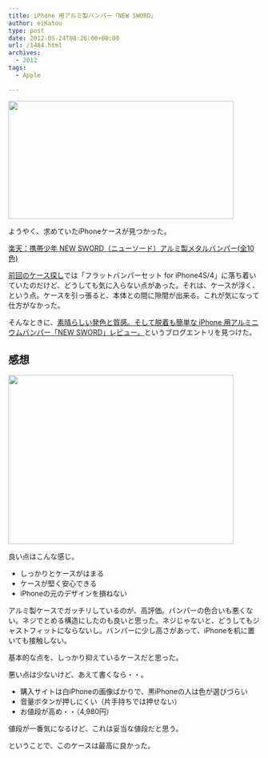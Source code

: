 ```yaml
---
title: iPhone 用アルミ製バンパー「NEW SWORD」
author: eiKatou
type: post
date: 2012-05-24T08:26:00+00:00
url: /1484.html
archives:
  - 2012
tags:
  - Apple

---
```

[<img src="http://eikatou.net/blog/wp-content/uploads/2012/05/20120524b.jpg" alt="" title="20120524b" width="450" height="236" class="alignnone size-full wp-image-1488" srcset="/uploads/2012/05/20120524b.jpg 450w, /uploads/2012/05/20120524b-300x157.jpg 300w" sizes="(max-width: 450px) 100vw, 450px" />][1]
  
ようやく、求めていたiPhoneケースが見つかった。
  
[楽天：携帯少年 NEW SWORD（ニューソード）アルミ製メタルバンパー(全10色)][2]

[前回のケース探し][3]では「フラットバンパーセット for iPhone4S/4」に落ち着いていたのだけど、どうしても気に入らない点があった。それは、ケースが浮く、という点。ケースを引っ張ると、本体との間に隙間が出来る。これが気になって仕方がなかった。

そんなときに、[素晴らしい発色と質感。そして脱着も簡単な iPhone 用アルミニウムバンパー「NEW SWORD」レビュー。][4]というブログエントリを見つけた。

## 感想

[<img src="http://eikatou.net/blog/wp-content/uploads/2012/05/20120524a.jpg" alt="" title="20120524a" width="450" height="338" class="alignnone size-full wp-image-1485" srcset="/uploads/2012/05/20120524a.jpg 450w, /uploads/2012/05/20120524a-300x225.jpg 300w, /uploads/2012/05/20120524a-399x300.jpg 399w" sizes="(max-width: 450px) 100vw, 450px" />][5]

良い点はこんな感じ。

  * しっかりとケースがはまる
  * ケースが堅く安心できる
  * iPhoneの元のデザインを損ねない

アルミ製ケースでガッチリしているのが、高評価。バンパーの色合いも悪くない。ネジでとめる構造にしたのも良いと思った。ネジじゃないと、どうしてもジャストフィットにならないし。バンパーに少し高さがあって、iPhoneを机に置いても接触しない。
  
基本的な点を、しっかり抑えているケースだと思った。 

悪い点は少ないけど、あえて書くなら・・。

  * 購入サイトは白iPhoneの画像ばかりで、黒iPhoneの人は色が選びづらい
  * 音量ボタンが押しにくい（片手持ちでは押せない）
  * お値段が高め・・（4,980円）

値段が一番気になるけど、これは妥当な値段だと思う。 

ということで、このケースは最高に良かった。

 [1]: http://eikatou.net/blog/wp-content/uploads/2012/05/20120524b.jpg
 [2]: http://item.rakuten.co.jp/eco-return/newsword_4case/
 [3]: http://eikatou.net/blog/2012/05/iphone-case/
 [4]: http://www.donpy.net/standard-entry/review_2/15835.html
 [5]: http://eikatou.net/blog/wp-content/uploads/2012/05/20120524a.jpg
